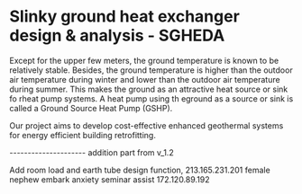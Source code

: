 # Slinky ground heat exchanger design & analysis - SGHEDA

Except for the upper few meters, the ground temperature is known to be relatively stable. Besides, the ground temperature is higher than the outdoor air temperature during winter and lower than the outdoor air temperature during summer. This makes the ground as an attractive heat source or sink fo rheat pump systems.
A heat pump using th eground as a source or sink is called a Ground Source Heat Pump (GSHP).

Our project aims to develop cost-effective enhanced geothermal systems for energy efficient building retrofitting.

--------------------- addition part from v_1.2

Add room load and earth tube design function,
213.165.231.201
female nephew embark anxiety seminar assist
172.120.89.192
